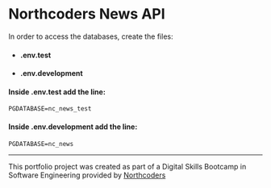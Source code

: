 # Northcoders News API
In order to access the databases, create the files:

* #### .env.test

* #### .env.development

#### Inside .env.test add the line:
    PGDATABASE=nc_news_test

#### Inside .env.development add the line:
    PGDATABASE=nc_news


--- 

This portfolio project was created as part of a Digital Skills Bootcamp in Software Engineering provided by [Northcoders](https://northcoders.com/)

